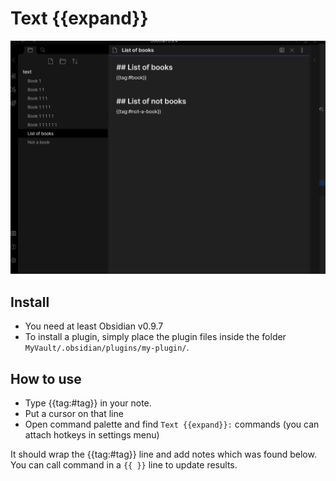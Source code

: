 # Text {{expand}}

![](./screenshots/1.gif)

## Install
- You need at least Obsidian v0.9.7
- To install a plugin, simply place the plugin files inside the folder `MyVault/.obsidian/plugins/my-plugin/`.


## How to use

-   Type {{tag:#tag}} in your note.
-   Put a cursor on that line
-   Open command palette and find `Text {{expand}}:` commands (you can attach hotkeys in settings menu)

It should wrap the {{tag:#tag}} line and add notes which was found below.
You can call command in a `{{ }}` line to update results.
